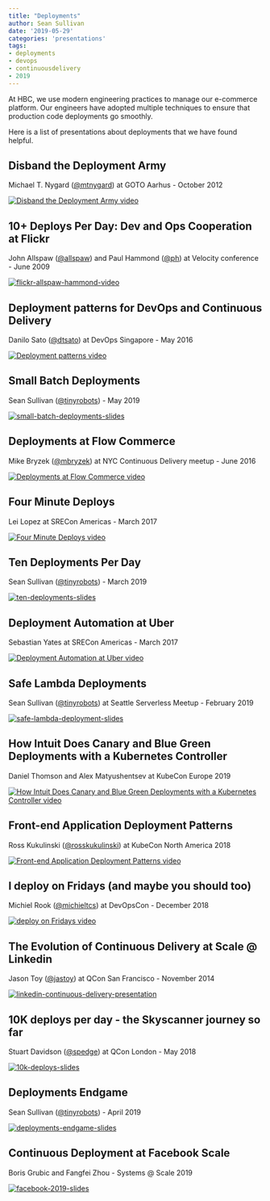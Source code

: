 ```yaml
---
title: "Deployments"
author: Sean Sullivan
date: '2019-05-29'
categories: 'presentations'
tags:
- deployments
- devops
- continuousdelivery
- 2019
---
```


At HBC, we use modern engineering practices to manage our e-commerce platform. Our engineers have adopted multiple techniques to ensure that production code deployments go smoothly.

Here is a list of presentations about deployments that we have found helpful.

## Disband the Deployment Army
Michael T. Nygard ([@mtnygard](https://twitter.com/mtnygard)) at GOTO Aarhus - October 2012

[![Disband the Deployment Army video](https://img.youtube.com/vi/Luskg9ES9qI/0.jpg)](https://www.youtube.com/watch?v=Luskg9ES9qI "Disband the Deployment Army")

## 10+ Deploys Per Day: Dev and Ops Cooperation at Flickr
John Allspaw ([@allspaw](https://twitter.com/allspaw)) and Paul Hammond ([@ph](https://twitter.com/ph)) at Velocity conference - June 2009

[![flickr-allspaw-hammond-video](https://img.youtube.com/vi/LdOe18KhtT4/0.jpg)](https://www.youtube.com/watch?v=LdOe18KhtT4 "10+ Deploys Per Day: Dev and Ops Cooperation at Flickr")

## Deployment patterns for DevOps and Continuous Delivery
Danilo Sato ([@dtsato](https://twitter.com/dtsato)) at DevOps Singapore - May 2016

[![Deployment patterns video](https://img.youtube.com/vi/eBRspUcDCTc/0.jpg)](https://www.youtube.com/watch?v=eBRspUcDCTc "Deployment patterns for DevOps and Continuous Delivery")

## Small Batch Deployments
Sean Sullivan ([@tinyrobots](https://twitter.com/tinyrobots)) - May 2019

[![small-batch-deployments-slides](./assets/images/deployments-2019/small-batch-deployments-2019-05-17-480.png)](https://speakerdeck.com/sullis/small-batch-deployments-2019-05-17 "Small Batch Deployments")

## Deployments at Flow Commerce
Mike Bryzek ([@mbryzek](https://twitter.com/mbryzek)) at NYC Continuous Delivery meetup - June 2016

[![Deployments at Flow Commerce video](https://img.youtube.com/vi/IEaA5AhS-ZY/0.jpg)](https://www.youtube.com/watch?v=IEaA5AhS-ZY "Deployments at Flow Commerce")

## Four Minute Deploys
Lei Lopez at SRECon Americas - March 2017

[![Four Minute Deploys video](https://img.youtube.com/vi/Vt82CWplMzk/0.jpg)](https://www.youtube.com/watch?v=Vt82CWplMzk "Four Minute Deploys")

## Ten Deployments Per Day
Sean Sullivan ([@tinyrobots](https://twitter.com/tinyrobots)) - March 2019

[![ten-deployments-slides](./assets/images/deployments-2019/ten-deployments-2019-03-21-480.png)](https://speakerdeck.com/sullis/ten-deployments-per-day-2019-03-21 "Ten Deployments Per Day")

## Deployment Automation at Uber
Sebastian Yates at SRECon Americas - March 2017

[![Deployment Automation at Uber video](https://img.youtube.com/vi/4A4SLk1PRvg/0.jpg)](https://www.youtube.com/watch?v=4A4SLk1PRvg "Deployment Automation at Uber")

## Safe Lambda Deployments
Sean Sullivan ([@tinyrobots](https://twitter.com/tinyrobots)) at Seattle Serverless Meetup - February 2019

[![safe-lambda-deployment-slides](./assets/images/deployments-2019/safe-lambda-deployments-seattle-2019-02-21-480.png)](https://speakerdeck.com/sullis/safe-lambda-deployments-seattle-2019-02-21 "Safe Lambda Deployments")

## How Intuit Does Canary and Blue Green Deployments with a Kubernetes Controller
Daniel Thomson and Alex Matyushentsev at KubeCon Europe 2019

[![How Intuit Does Canary and Blue Green Deployments with a Kubernetes Controller video](https://img.youtube.com/vi/yeVkTTO9nOA/0.jpg)](https://www.youtube.com/watch?v=yeVkTTO9nOA "How Intuit Does Canary and Blue Green Deployments with a Kubernetes Controller")

## Front-end Application Deployment Patterns
Ross Kukulinski ([@rosskukulinski](https://twitter.com/rosskukulinski)) at KubeCon North America 2018

[![Front-end Application Deployment Patterns video](https://img.youtube.com/vi/Iih80xqpHcM/0.jpg)](https://www.youtube.com/watch?v=Iih80xqpHcM "Front-end Application Deployment Patterns")

## I deploy on Fridays (and maybe you should too)
Michiel Rook ([@michieltcs](https://twitter.com/michieltcs)) at DevOpsCon - December 2018

[![deploy on Fridays video](https://img.youtube.com/vi/cEKKf_XFkxg/0.jpg)](https://www.youtube.com/watch?v=cEKKf_XFkxg "I deploy on Fridays")

## The Evolution of Continuous Delivery at Scale @ Linkedin
Jason Toy ([@jastoy](https://www.linkedin.com/in/jastoy/)) at QCon San Francisco - November 2014

[![linkedin-continuous-delivery-presentation](./assets/images/deployments-2019/linkedin-evolution-continuous-delivery-480.png)](https://www.infoq.com/presentations/cd-linkedin/ "The Evolution of Continuous Delivery at Scale @ Linkedin")

## 10K deploys per day - the Skyscanner journey so far
Stuart Davidson ([@spedge](https://twitter.com/spedge)) at QCon London - May 2018

[![10k-deploys-slides](./assets/images/deployments-2019/skyscanner-10k-deploys-per-day-480.png)](https://www.infoq.com/presentations/12k-deployments-day "10K deploys per day - the Skyscanner journey so far")

## Deployments Endgame
Sean Sullivan ([@tinyrobots](https://twitter.com/tinyrobots)) - April 2019

[![deployments-endgame-slides](./assets/images/deployments-2019/deployments-endgame-2019-04-26-480.png)](https://speakerdeck.com/sullis/deployments-endgame-2019-04-26 "Deployments Endgame")

## Continuous Deployment at Facebook Scale
Boris Grubic and Fangfei Zhou - Systems @ Scale 2019

[![facebook-2019-slides](./assets/images/deployments-2019/Systems__Scale_2019__Continuous_Deployment_at_Facebook_Scale-480.png)](https://atscaleconference.com/videos/systems-scale-2019-continuous-deployment-at-facebook-scale/ "Continuous Deployment at Facebook Scale")

